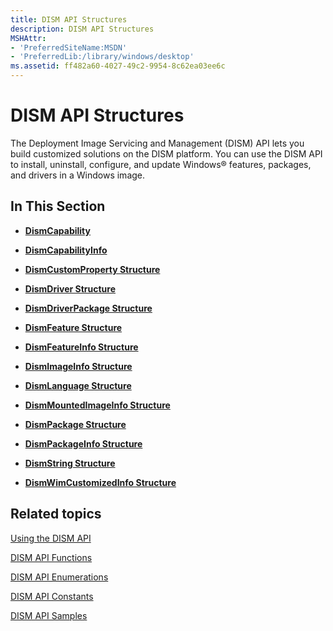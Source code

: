 ```yaml
---
title: DISM API Structures
description: DISM API Structures
MSHAttr:
- 'PreferredSiteName:MSDN'
- 'PreferredLib:/library/windows/desktop'
ms.assetid: ff482a60-4027-49c2-9954-8c62ea03ee6c
---
```


# DISM API Structures


The Deployment Image Servicing and Management (DISM) API lets you build customized solutions on the DISM platform. You can use the DISM API to install, uninstall, configure, and update Windows® features, packages, and drivers in a Windows image.

## <span id="In_This_Section"></span><span id="in_this_section"></span><span id="IN_THIS_SECTION"></span>In This Section


-   [**DismCapability**](dismcapability.md)

-   [**DismCapabilityInfo**](dismcapabilityinfo.md)

-   [**DismCustomProperty Structure**](dismcustomproperty-structure.md)

-   [**DismDriver Structure**](dismdriver-structure.md)

-   [**DismDriverPackage Structure**](dismdriverpackage-structure.md)

-   [**DismFeature Structure**](dismfeature-structure.md)

-   [**DismFeatureInfo Structure**](dismfeatureinfo-structure.md)

-   [**DismImageInfo Structure**](dismimageinfo-structure.md)

-   [**DismLanguage Structure**](dismlanguage-structure.md)

-   [**DismMountedImageInfo Structure**](dismmountedimageinfo-structure.md)

-   [**DismPackage Structure**](dismpackage-structure.md)

-   [**DismPackageInfo Structure**](dismpackageinfo-structure.md)

-   [**DismString Structure**](dismstring-structure.md)

-   [**DismWimCustomizedInfo Structure**](dismwimcustomizedinfo_structure.md)

## <span id="related_topics"></span>Related topics


[Using the DISM API](using-the-dism-api.md)

[DISM API Functions](dism-api-functions.md)

[DISM API Enumerations](dism-api-enumerations.md)

[DISM API Constants](dism-api-constants.md)

[DISM API Samples](dism-api-samples.md)

 

 




